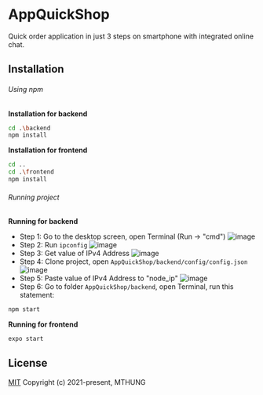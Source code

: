 # AppQuickShop
Quick order application in just 3 steps on smartphone with integrated online chat.


## Installation
###### Using npm
**Installation for backend**
```sh
cd .\backend
npm install
```

**Installation for frontend**
```sh
cd ..
cd .\frontend
npm install
```

###### Running project
**Running for backend**
- Step 1: Go to the desktop screen, open Terminal (Run -> "cmd")
![image](https://user-images.githubusercontent.com/52951651/113421848-f284eb80-93f5-11eb-9d82-ec29791c5fd4.png)
- Step 2: Run `ipconfig`
![image](https://user-images.githubusercontent.com/52951651/113421925-11837d80-93f6-11eb-9603-37c0dd4b4075.png)
- Step 3: Get value of IPv4 Address
![image](https://user-images.githubusercontent.com/52951651/113421975-27913e00-93f6-11eb-87f4-5324dec40402.png)
- Step 4: Clone project, open `AppQuickShop/backend/config/config.json`
![image](https://user-images.githubusercontent.com/52951651/113422063-50b1ce80-93f6-11eb-8aa6-ed07f7964789.png)
- Step 5: Paste value of IPv4 Address to "node_ip"
![image](https://user-images.githubusercontent.com/52951651/113422283-98385a80-93f6-11eb-89f8-a791230b4818.png)
- Step 6: Go to folder `AppQuickShop/backend`, open Terminal, run this statement:
```sh
npm start
```

**Running for frontend**
```sh
expo start
```

## License
[MIT](https://github.com/JamesHust)
Copyright (c) 2021-present, MTHUNG


